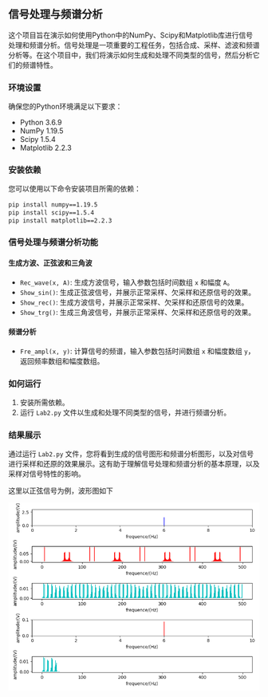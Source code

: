 ## 信号处理与频谱分析

这个项目旨在演示如何使用Python中的NumPy、Scipy和Matplotlib库进行信号处理和频谱分析。信号处理是一项重要的工程任务，包括合成、采样、滤波和频谱分析等。在这个项目中，我们将演示如何生成和处理不同类型的信号，然后分析它们的频谱特性。

### 环境设置

确保您的Python环境满足以下要求：

- Python 3.6.9
- NumPy 1.19.5
- Scipy 1.5.4
- Matplotlib 2.2.3

### 安装依赖

您可以使用以下命令安装项目所需的依赖：

```
pip install numpy==1.19.5
pip install scipy==1.5.4
pip install matplotlib==2.2.3
```

### 信号处理与频谱分析功能

#### 生成方波、正弦波和三角波

- `Rec_wave(x, A)`: 生成方波信号，输入参数包括时间数组 `x` 和幅度 `A`。
- `Show_sin()`: 生成正弦波信号，并展示正常采样、欠采样和还原信号的效果。
- `Show_rec()`: 生成方波信号，并展示正常采样、欠采样和还原信号的效果。
- `Show_trg()`: 生成三角波信号，并展示正常采样、欠采样和还原信号的效果。

#### 频谱分析

- `Fre_ampl(x, y)`: 计算信号的频谱，输入参数包括时间数组 `x` 和幅度数组 `y`，返回频率数组和幅度数组。

### 如何运行

1. 安装所需依赖。
2. 运行 `Lab2.py` 文件以生成和处理不同类型的信号，并进行频谱分析。

### 结果展示

通过运行 `Lab2.py` 文件，您将看到生成的信号图形和频谱分析图形，以及对信号进行采样和还原的效果展示。这有助于理解信号处理和频谱分析的基本原理，以及采样对信号特性的影响。

这里以正弦信号为例，波形图如下

![正弦](out_images/sin.png)